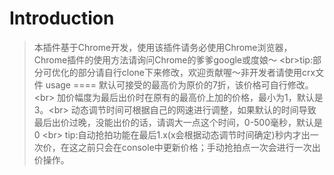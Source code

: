 Introduction
===
>本插件基于Chrome开发，使用该插件请务必使用Chrome浏览器，Chrome插件的使用方法请询问Chrome的爹爹google或度娘～
\<br\>tip:部分可优化的部分请自行clone下来修改，欢迎贡献喔～非开发者请使用crx文件
usage
====
>默认可接受的最高价为原价的7折，该价格可自行修改。\<br>
>加价幅度为最后出价时在原有的最高价上加的价格，最小为1，默认是3。\<br>
>动态调节时间可根据自己的网速进行调整，如果默认的时间导致最后出价过晚，没能出价的话，请调大一点这个时间，0-500毫秒，默认是0 \<br>
>tip:自动抢拍功能在最后1.x(x会根据动态调节时间确定)秒内才出一次价，在这之前只会在console中更新价格；手动抢拍点一次会进行一次出价操作。
